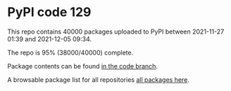 # PyPI code 129

This repo contains 40000 packages uploaded to PyPI between 
2021-11-27 01:39 and 2021-12-05 09:34.

The repo is 95% (38000/40000) complete.

Package contents can be found [in the code branch](https://github.com/pypi-data/pypi-mirror-129/tree/code/packages).

A browsable package list for all repositories [all packages here](https://pypi-data.github.io/website/repositories/pypi-mirror-129).


